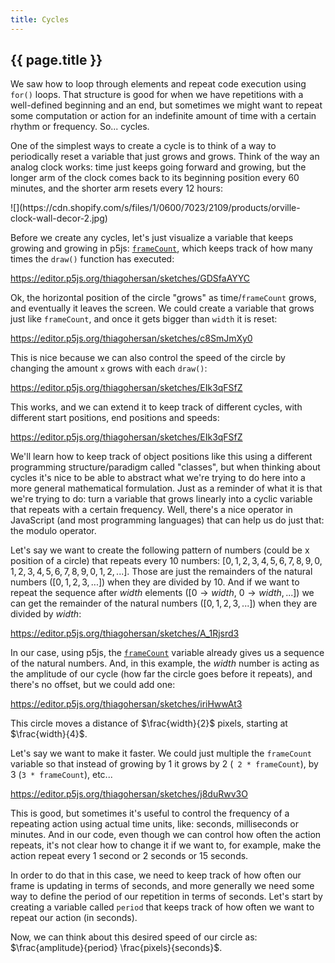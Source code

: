 ```yaml
---
title: Cycles
---
```


<h2 class="week-title">{{ page.title }}</h2>

We saw how to loop through elements and repeat code execution using ```for()``` loops. That structure is good for when we have repetitions with a well-defined beginning and an end, but sometimes we might want to repeat some computation or action for an indefinite amount of time with a certain rhythm or frequency. So... cycles.

One of the simplest ways to create a cycle is to think of a way to periodically reset a variable that just grows and grows. Think of the way an analog clock works: time just keeps going forward and growing, but the longer arm of the clock comes back to its beginning position every 60 minutes, and the shorter arm resets every 12 hours:

<div class="image-row image-row-2" markdown=1>
  <div class="img-wrapper" markdown=1>
  ![](https://cdn.shopify.com/s/files/1/0600/7023/2109/products/orville-clock-wall-decor-2.jpg)
  </div>
</div>

Before we create any cycles, let's just visualize a variable that keeps growing and growing in p5js: [```frameCount```](https://p5js.org/reference/#/p5/frameCount), which keeps track of how many times the ```draw()``` function has executed:

https://editor.p5js.org/thiagohersan/sketches/GDSfaAYYC

Ok, the horizontal position of the circle "grows" as time/```frameCount``` grows, and eventually it leaves the screen. We could create a variable that grows just like ```frameCount```, and once it gets bigger than ```width``` it is reset:

https://editor.p5js.org/thiagohersan/sketches/c8SmJmXy0

This is nice because we can also control the speed of the circle by changing the amount ```x``` grows with each ```draw()```:

https://editor.p5js.org/thiagohersan/sketches/EIk3qFSfZ

This works, and we can extend it to keep track of different cycles, with different start positions, end positions and speeds:

https://editor.p5js.org/thiagohersan/sketches/EIk3qFSfZ

We'll learn how to keep track of object positions like this using a different programming structure/paradigm called "classes", but when thinking about cycles it's nice to be able to abstract what we're trying to do here into a more general mathematical formulation. Just as a reminder of what it is that we're trying to do: turn a variable that grows linearly into a cyclic variable that repeats with a certain frequency. Well, there's a nice operator in JavaScript (and most programming languages) that can help us do just that: the modulo operator.

Let's say we want to create the following pattern of numbers (could be x position of a circle) that repeats every $10$ numbers: [$0,1,2,3,4,5,6,7,8,9,0,1,2,3,4,5,6,7,8,9,0,1,2,...$]. Those are just the remainders of the natural numbers ([$0,1,2,3,...$]) when they are divided by $10$. And if we want to repeat the sequence after $width$ elements ([$0 \rightarrow width$, $0 \rightarrow width, ...$]) we can get the remainder of the natural numbers ([$0,1,2,3,...$]) when they are divided by $width$:

https://editor.p5js.org/thiagohersan/sketches/A_1Rjsrd3

In our case, using p5js, the [```frameCount```](https://p5js.org/reference/#/p5/frameCount) variable already gives us a sequence of the natural numbers. And, in this example, the $width$ number is acting as the amplitude of our cycle (how far the circle goes before it repeats), and there's no offset, but we could add one:

https://editor.p5js.org/thiagohersan/sketches/iriHwwAt3

This circle moves a distance of $\frac{width}{2}$ pixels, starting at $\frac{width}{4}$.

Let's say we want to make it faster. We could just multiple the ```frameCount``` variable so that instead of growing by 1 it grows by 2 (``` 2 * frameCount```), by 3 (```3 * frameCount```), etc...

https://editor.p5js.org/thiagohersan/sketches/j8duRwv3O

This is good, but sometimes it's useful to control the frequency of a repeating action using actual time units, like: seconds, milliseconds or minutes. And in our code, even though we can control how often the action repeats, it's not clear how to change it if we want to, for example, make the action repeat every 1 second or 2 seconds or 15 seconds.

In order to do that in this case, we need to keep track of how often our frame is updating in terms of seconds, and more generally we need some way to define the period of our repetition in terms of seconds. Let's start by creating a variable called ```period``` that keeps track of how often we want to repeat our action (in seconds). 

Now, we can think about this desired speed of our circle as: $\frac{amplitude}{period} \frac{pixels}{seconds}$.

